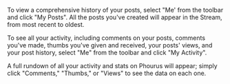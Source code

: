 To view a comprehensive history of your posts, select "Me' from the toolbar and click "My Posts".  All the posts you've created will appear in the Stream, from most recent to oldest.  

To see all your activity, including comments on your posts, comments you've made, thumbs you've given and received, your posts' views, and your post history, select "Me" from the toolbar and click "My Activity".

A full rundown of all your activity and stats on Phourus will appear; simply click "Comments," "Thumbs," or "Views" to see the data on each one.  

